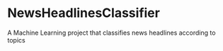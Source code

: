 # NewsHeadlinesClassifier
A Machine Learning project that classifies news headlines according to topics
